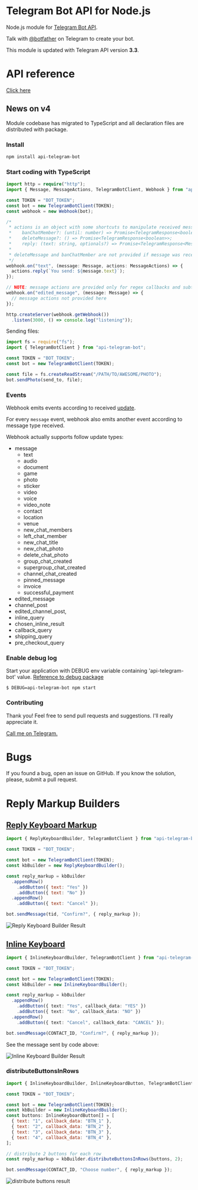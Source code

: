 # Telegram Bot API for Node.js

Node.js module for [Telegram Bot API](https://core.telegram.org/bots/api).

Talk with [@botfather](https://telegram.me/BotFather) on Telegram to create your bot.

This module is updated with Telegram API version **3.3**.

# API reference

[Click here](https://felipebergamin.github.io/api-telegram-bot)

## News on v4

Module codebase has migrated to TypeScript and all declaration files are distributed with package.

### Install
```sh
npm install api-telegram-bot
```
### Start coding with TypeScript
```ts
import http = require("http");
import { Message, MessageActions, TelegramBotClient, Webhook } from "api-telegram-bot";

const TOKEN = "BOT_TOKEN";
const bot = new TelegramBotClient(TOKEN);
const webhook = new Webhook(bot);

/*
 * actions is an object with some shortcuts to manipulate received message:
 *    banChatMember?: (until: number) => Promise<TelegramResponse<boolean>>
 *    deleteMessage?: () => Promise<TelegramResponse<boolean>>;
 *    reply: (text: string, optionals?) => Promise<TelegramResponse<Message>>;
 * 
 * deleteMessage and banChatMember are not provided if message was received on private chats
 */
webhook.on("text", (message: Message, actions: MessageActions) => {
  actions.reply(`You send: ${message.text}`);
});

// NOTE: message actions are provided only for regex callbacks and subtypes of message events
webhook.on("edited_message", (message: Message) => {
  // message actions not provided here
});

http.createServer(webhook.getWebhook())
  .listen(3000, () => console.log("listening"));

```

Sending files:
```js
import fs = require("fs");
import { TelegramBotClient } from "api-telegram-bot";

const TOKEN = "BOT_TOKEN";
const bot = new TelegramBotClient(TOKEN);

const file = fs.createReadStream("/PATH/TO/AWESOME/PHOTO");
bot.sendPhoto(send_to, file);
```

### Events
Webhook emits events according to received [update](https://core.telegram.org/bots/api#update).

For every `message` event, webhook also emits another event according to message type received.

Webhook actually supports follow update types:
* message
  * text
  * audio
  * document
  * game
  * photo
  * sticker
  * video
  * voice
  * video_note
  * contact
  * location
  * venue
  * new_chat_members
  * left_chat_member
  * new_chat_title
  * new_chat_photo
  * delete_chat_photo
  * group_chat_created
  * supergroup_chat_created
  * channel_chat_created
  * pinned_message
  * invoice
  * successful_payment
* edited_message
* channel_post
* edited_channel_post,
* inline_query
* chosen_inline_result
* callback_query
* shipping_query
* pre_checkout_query

### Enable debug log
Start your application with DEBUG env variable containing 'api-telegram-bot' value.
[Reference to debug package](https://www.npmjs.com/package/debug)

```
$ DEBUG=api-telegram-bot npm start
```

### Contributing

Thank you! Feel free to send pull requests and suggestions. I'll really appreciate it.

[Call me on Telegram.](https://t.me/felipebergamin)

# Bugs

If you found a bug, open an issue on GitHub. If you know the solution, please, submit a pull request.

# Reply Markup Builders

## [Reply Keyboard Markup](https://core.telegram.org/bots/api#replykeyboardmarkup)

```js
import { ReplyKeyboardBuilder, TelegramBotClient } from "api-telegram-bot";

const TOKEN = "BOT_TOKEN";

const bot = new TelegramBotClient(TOKEN);
const kbBuilder = new ReplyKeyboardBuilder();

const reply_markup = kbBuilder
  .appendRow()
    .addButton({ text: "Yes" })
    .addButton({ text: "No" })
  .appendRow()
    .addButton({ text: "Cancel" });

bot.sendMessage(tid, "Confirm?", { reply_markup });
```

![Reply Keyboard Builder Result](https://image.ibb.co/h2g9N6/Screenshot_20171215_102656.png)

## [Inline Keyboard](https://core.telegram.org/bots/api#inlinekeyboardmarkup)

```ts
import { InlineKeyboardBuilder, TelegramBotClient } from "api-telegram-bot";

const TOKEN = "BOT_TOKEN";

const bot = new TelegramBotClient(TOKEN);
const kbBuilder = new InlineKeyboardBuilder();

const reply_markup = kbBuilder
  .appendRow()
    .addButton({ text: "Yes", callback_data: "YES" })
    .addButton({ text: "No", callback_data: "NO" })
  .appendRow()
    .addButton({ text: "Cancel", callback_data: "CANCEL" });

bot.sendMessage(CONTACT_ID, "Confirm?", { reply_markup });
```

See the message sent by code above:

![Inline Keyboard Builder Result](https://image.ibb.co/kQOH9m/Screenshot_20171215_095919.png)

### distributeButtonsInRows

```js
import { InlineKeyboardBuilder, InlineKeyboardButton, TelegramBotClient } from "api-telegram-bot";

const TOKEN = "BOT_TOKEN";

const bot = new TelegramBotClient(TOKEN);
const kbBuilder = new InlineKeyboardBuilder();
const buttons: InlineKeyboardButton[] = [
  { text: "1", callback_data: "BTN_1" },
  { text: "2", callback_data: "BTN_2" },
  { text: "3", callback_data: "BTN_3" },
  { text: "4", callback_data: "BTN_4" },
];

// distribute 2 buttons for each row
const reply_markup = kbBuilder.distributeButtonsInRows(buttons, 2);

bot.sendMessage(CONTACT_ID, "Choose number", { reply_markup });
```

![distribute buttons result](https://image.ibb.co/mXPFUm/Screenshot_20171215_103502.png)